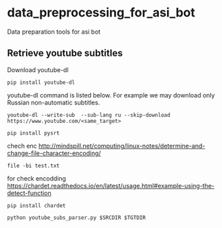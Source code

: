 # data_preprocessing_for_asi_bot
Data preparation tools for asi bot

## Retrieve youtube subtitles

Download youtube-dl

```
pip install youtube-dl
```

youtube-dl command is listed below. For example we may download only Russian non-automatic subtitles.

```
youtube-dl --write-sub  --sub-lang ru --skip-download https://www.youtube.com/<same_target>

```

```
pip install pysrt
```


chech enc
http://mindspill.net/computing/linux-notes/determine-and-change-file-character-encoding/
```
file -bi test.txt
```


for check encodding
https://chardet.readthedocs.io/en/latest/usage.html#example-using-the-detect-function
```
pip install chardet
```



```
python youtube_subs_parser.py $SRCDIR $TGTDIR
```
